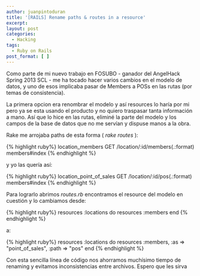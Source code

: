```yaml
---
author: juanpintoduran
title: '[RAILS] Rename paths & routes in a resource'
excerpt:
layout: post
categories:
  - Hacking
tags:
  - Ruby on Rails
post_format: [ ]
---
```


Como parte de mi nuevo trabajo en FOSUBO - ganador del AngelHack Spring 2013 SCL - me ha tocado hacer varios cambios en el modelo de datos, y uno de esos implicaba pasar de Members a POSs en las rutas (por temas de consistencia).

La primera opcion era renombrar el modelo y así resources lo haría por mi pero ya se esta usando el producto y no quiero traspasar tanta información a mano. Así que lo hice en las rutas, eliminé la parte del modelo y los campos de la base de datos que no me servían y dispuse manos a la obra.

Rake me arrojaba paths de esta forma ( *rake routes* ):

{% highlight ruby%}
location_members GET /location/:id/members(.:format) members#index
{% endhighlight %}

y yo las quería así:

{% highlight ruby%}
location_point_of_sales GET /location/:id/pos(.:format) members#index
{% endhighlight %}

Para lograrlo abrimos *routes.rb* encontramos el resource del modelo en cuestión y lo cambiamos desde:

{% highlight ruby%}
resources :locations do
  resources :members
end
{% endhighlight %}

a:

{% highlight ruby%}
resources :locations do
  resources :members, :as => "point_of_sales", :path => "pos"
end
{% endhighlight %}

Con esta sencilla línea de código nos ahorramos muchísimo tiempo de renaming y evitamos inconsistencias entre archivos. Espero que les sirva